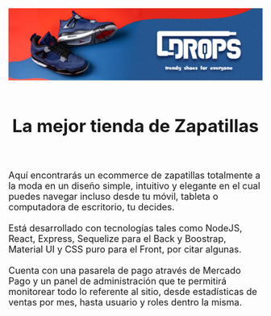 <div 
style="width: 100%; 
        display: flex; 
        flex-direction: column; 
        align-items: center; 
        justify-content: center">
    <img style="width: 100%" src="./api/assets/head.jpg" alt="">
    <h2 style="font-size: 2.5em; padding: 20px 0">La mejor tienda de Zapatillas</h2>
</div>

<div>
    <p style="font-size:18px">
        Aquí encontrarás un ecommerce de zapatillas totalmente a la moda en un diseño simple, intuitivo y elegante en el cual puedes navegar incluso desde tu móvil, tableta o computadora de escritorio, tu decides.
        <br /><br/>
        Está desarrollado con tecnologías tales como NodeJS, React, Express, Sequelize para el Back y Boostrap, Material UI y CSS puro para el Front, por citar algunas.
        <br /><br/>
        Cuenta con una pasarela de pago através de Mercado Pago y un panel de administración que te permitirá monitorear todo lo referente al sitio, desde estadísticas de ventas
        por mes, hasta usuario y roles dentro la misma.
        <br /><br/>
    </p>
</div>